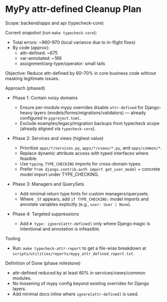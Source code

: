 # MyPy attr-defined Cleanup Plan

Scope: backend/apps and api (typecheck-core)

Current snapshot (run `make typecheck-core`):
- Total errors: ~960–970 (local variance due to in-flight fixes)
- By code (approx):
  - attr-defined: ~675
  - var-annotated: ~166
  - assignment/arg-type/operator: small tails

Objective: Reduce attr-defined by 60–70% in core business code without masking legitimate issues.

Approach (phased)
- Phase 1: Contain noisy domains
  - Ensure per-module mypy overrides disable `attr-defined` for Django-heavy layers (models/forms/migrations/validators) — already configured in `pyproject.toml`.
  - Exclude examples/legacy/migration backups from typecheck scope (already aligned via `typecheck-core`).

- Phase 2: Services and views (highest value)
  - Prioritize `apps/*/services.py`, `apps/*/views/*.py`, and `apps/common/*`.
  - Replace dynamic attribute access with typed interfaces where feasible.
  - Use `typing.TYPE_CHECKING` imports for cross-domain types.
  - Prefer `from django.contrib.auth import get_user_model` + concrete model import under TYPE_CHECKING.

- Phase 3: Managers and QuerySets
  - Add minimal return type hints for custom managers/querysets.
  - Where `_ST` appears, add `if TYPE_CHECKING:` model imports and annotate variables explicitly (e.g., `user: User | None`).

- Phase 4: Targeted suppressions
  - Add `# type: ignore[attr-defined]` only where Django magic is intentional and annotation is infeasible.

Tooling
- Run: `make typecheck-attr-report` to get a file-wise breakdown at `scripts/utilities/reports/mypy_attr_defined_report.txt`.

Definition of Done (phase milestone)
- attr-defined reduced by at least 60% in services/views/common modules.
- No loosening of mypy config beyond existing overrides for Django layers.
- Add minimal docs inline where `ignore[attr-defined]` is used.

